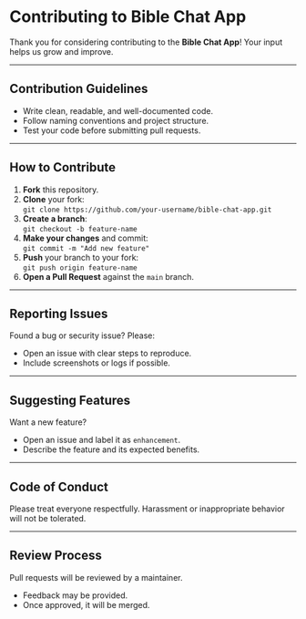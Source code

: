 # Contributing to Bible Chat App

Thank you for considering contributing to the **Bible Chat App**! Your input helps us grow and improve.

---

## Contribution Guidelines

- Write clean, readable, and well-documented code.
- Follow naming conventions and project structure.
- Test your code before submitting pull requests.

---

## How to Contribute

1. **Fork** this repository.
2. **Clone** your fork:  
   `git clone https://github.com/your-username/bible-chat-app.git`
3. **Create a branch**:  
   `git checkout -b feature-name`
4. **Make your changes** and commit:  
   `git commit -m "Add new feature"`
5. **Push** your branch to your fork:  
   `git push origin feature-name`
6. **Open a Pull Request** against the `main` branch.

---

## Reporting Issues

Found a bug or security issue? Please:
- Open an issue with clear steps to reproduce.
- Include screenshots or logs if possible.

---

## Suggesting Features

Want a new feature?
- Open an issue and label it as `enhancement`.
- Describe the feature and its expected benefits.

---

## Code of Conduct

Please treat everyone respectfully. Harassment or inappropriate behavior will not be tolerated.

---

## Review Process

Pull requests will be reviewed by a maintainer.
- Feedback may be provided.
- Once approved, it will be merged.
